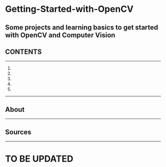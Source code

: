 # Getting-Started-with-OpenCV
Some projects and learning basics to get started with OpenCV and Computer Vision 
---
## CONTENTS
---
1.
2.
3.
4.
5.
---
## About
---


## Sources
---

# **TO BE UPDATED**
